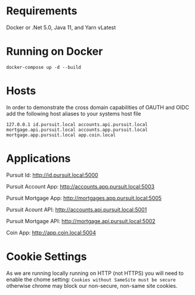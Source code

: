 # Requirements
Docker or .Net 5.0, Java 11, and Yarn vLatest

# Running on Docker
```docker-compose up -d --build```

# Hosts
In order to demonstrate the cross domain capabilities of OAUTH and OIDC add the following host aliases to your systems host file

```127.0.0.1 id.pursuit.local accounts.api.pursuit.local mortgage.api.pursuit.local accounts.app.pursuit.local mortgage.app.pursuit.local app.coin.local```

# Applications
Pursuit Id: http://id.pursuit.local:5000

Pursuit Account App: http://accounts.app.pursuit.local:5003

Pursuit Mortgage App: http://mortgages.app.pursuit.local:5005

Pursuit Acount API: http://accounts.api.pursuit.local:5001

Pursuit Mortgage API: http://mortgage.api.pursuit.local:5002

Coin App: http://app.coin.local:5004

# Cookie Settings
As we are running locally running on HTTP (not HTTPS) you will need to enable the chome setting: `Cookies without SameSite must be secure` otherwise chrome may block our non-secure, non-same site cookies.